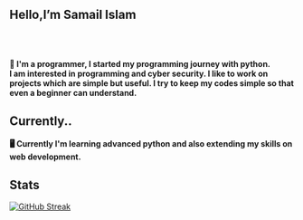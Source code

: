 
 
<h2>Hello,I’m Samail Islam</h2> <br>

 <br><b>👋 I'm a programmer, I started my programming journey with python.<br>I am interested in programming and cyber security. I like to work on projects which are simple but useful. I try to keep my codes simple so that even a beginner can understand. </b><br>
<h2>Currently..</h2>
<b>🖥 Currently I'm learning advanced python and also extending my skills on web development.</b>
<h2>Stats</h2>
 
 [![GitHub Streak](https://nirzak-streak-stats.vercel.app?user=samail-islam&theme=github-dark-blue)](https://git.io/streak-stats)
 </body>
 

<!--
